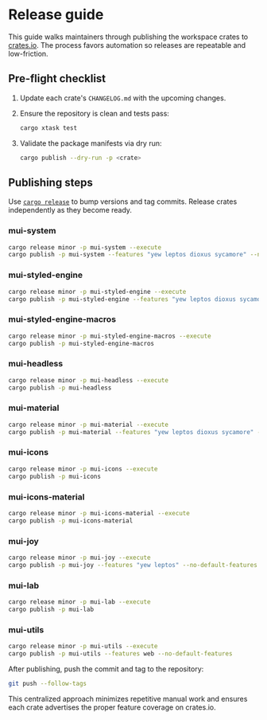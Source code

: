 # Release guide

This guide walks maintainers through publishing the workspace crates to
[crates.io](https://crates.io). The process favors automation so releases are
repeatable and low-friction.

## Pre-flight checklist

1. Update each crate's `CHANGELOG.md` with the upcoming changes.
2. Ensure the repository is clean and tests pass:

   ```bash
   cargo xtask test
   ```

3. Validate the package manifests via dry run:

   ```bash
   cargo publish --dry-run -p <crate>
   ```

## Publishing steps

Use [`cargo release`](https://github.com/crate-ci/cargo-release) to bump
versions and tag commits. Release crates independently as they become ready.

### mui-system

```bash
cargo release minor -p mui-system --execute
cargo publish -p mui-system --features "yew leptos dioxus sycamore" --no-default-features
```

### mui-styled-engine

```bash
cargo release minor -p mui-styled-engine --execute
cargo publish -p mui-styled-engine --features "yew leptos dioxus sycamore" --no-default-features
```

### mui-styled-engine-macros

```bash
cargo release minor -p mui-styled-engine-macros --execute
cargo publish -p mui-styled-engine-macros
```

### mui-headless

```bash
cargo release minor -p mui-headless --execute
cargo publish -p mui-headless
```

### mui-material

```bash
cargo release minor -p mui-material --execute
cargo publish -p mui-material --features "yew leptos dioxus sycamore" --no-default-features
```

### mui-icons

```bash
cargo release minor -p mui-icons --execute
cargo publish -p mui-icons
```

### mui-icons-material

```bash
cargo release minor -p mui-icons-material --execute
cargo publish -p mui-icons-material
```

### mui-joy

```bash
cargo release minor -p mui-joy --execute
cargo publish -p mui-joy --features "yew leptos" --no-default-features
```

### mui-lab

```bash
cargo release minor -p mui-lab --execute
cargo publish -p mui-lab
```

### mui-utils

```bash
cargo release minor -p mui-utils --execute
cargo publish -p mui-utils --features web --no-default-features
```

After publishing, push the commit and tag to the repository:

```bash
git push --follow-tags
```

This centralized approach minimizes repetitive manual work and ensures each
crate advertises the proper feature coverage on crates.io.
